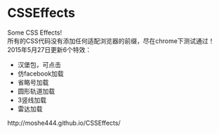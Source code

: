 # CSSEffects
Some CSS Effects!<br>
所有的CSS代码没有添加任何适配浏览器的前缀，尽在chrome下测试通过！<br>
2015年5月27日更新6个特效：<br>
<ul>
	<li>汉堡包，可点击</li>
	<li>仿facebook加载</li>
	<li>省略号加载</li>
	<li>圆形轨道加载</li>
	<li>3竖线加载</li>
	<li>雷达加载</li>
</ul>
http://moshe444.github.io/CSSEffects/
